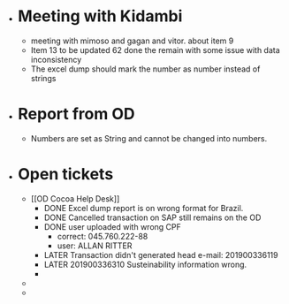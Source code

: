 - # Meeting with Kidambi
	- meeting with mimoso and gagan and vitor. about item 9
	- Item 13 to be updated 62 done the remain with some issue with data inconsistency
	- The excel dump should mark the number as number instead of strings
- # Report from OD
	- Numbers are set as String and cannot be changed into numbers.
- # Open tickets
	- [[OD Cocoa Help Desk]]
		- DONE Excel dump report is on wrong format for Brazil.
		- DONE Cancelled transaction on SAP still remains on the OD
		- DONE user uploaded with wrong CPF
			- correct: 045.760.222-88
			- user: ALLAN RITTER
		- LATER Transaction didn't generated head e-mail: 201900336119
		- LATER 201900336310 Susteinability information wrong.
		-
	-
	-